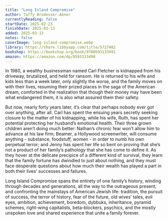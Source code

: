 ```yaml
---
title: "Long Island Compromise"
author: Taffy Brodesser-Akner
currentlyReading: false
startDate: 2025-02-23
finishDate: 2025-03-13
added: 2025-03-13
notes: false
coverImage: long-island-compromise.webp
library: https://share.libbyapp.com/title/5727482
bookshop: https://bookshop.org/book/9780593133491
amazon: https://amazon.com/dp/0593133498
---
```


In 1980, a wealthy businessman named Carl Fletcher is kidnapped from his driveway, brutalized, and held for ransom. He is returned to his wife and kids less than a week later, only slightly the worse, and the family moves on with their lives, resuming their prized places in the saga of the American dream, comforted in the realization that though their money may have been what endangered them, it is also what assured them their safety.  

But now, nearly forty years later, it’s clear that perhaps nobody ever got over anything, after all. Carl has spent the ensuing years secretly seeking closure to the matter of his kidnapping, while his wife, Ruth, has spent her potential protecting her husband’s emotional health. Their three grown children aren’t doing much better: Nathan’s chronic fear won’t allow him to advance at his law firm; Beamer, a Hollywood screenwriter, will consume anything - substance, foodstuff, women - in order to numb his own perpetual terror; and Jenny has spent her life so bent on proving that she’s not a product of her family’s pathology that she has come to define it. As they hover at the delicate precipice of a different kind of survival, they learn that the family fortune has dwindled to just about nothing, and they must face desperate questions about how much their wealth has played a part in both their lives’ successes and failures.  

Long Island Compromise spans the entirety of one family’s history, winding through decades and generations, all the way to the outrageous present, and confronting the mainstays of American Jewish life: tradition, the pursuit of success, the terror of history, fear of the future, old wives’ tales, evil eyes, ambition, achievement, boredom, dybbuks, inheritance, pyramid schemes, right-wing capitalists, beta-blockers, psychics, and the mostly unspoken love and shared experience that unite a family forever.  